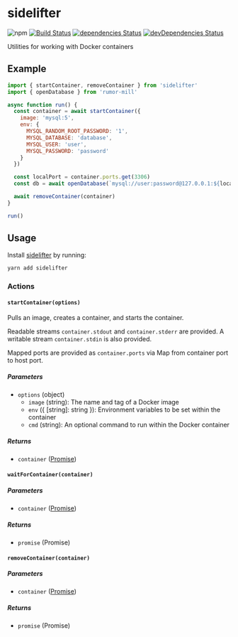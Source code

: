 # sidelifter
![npm](https://img.shields.io/npm/v/sidelifter.svg)
[![Build Status](https://travis-ci.org/splayd/sidelifter.svg?branch=master)](https://travis-ci.org/splayd/sidelifter)
[![dependencies Status](https://david-dm.org/splayd/sidelifter/status.svg)](https://david-dm.org/splayd/sidelifter)
[![devDependencies Status](https://david-dm.org/splayd/sidelifter/dev-status.svg)](https://david-dm.org/splayd/sidelifter?type=dev)

Utilities for working with Docker containers

## Example

```js
import { startContainer, removeContainer } from 'sidelifter'
import { openDatabase } from 'rumor-mill'

async function run() {
  const container = await startContainer({
    image: 'mysql:5',
    env: {
      MYSQL_RANDOM_ROOT_PASSWORD: '1',
      MYSQL_DATABASE: 'database',
      MYSQL_USER: 'user',
      MYSQL_PASSWORD: 'password'
    }
  })

  const localPort = container.ports.get(3306)
  const db = await openDatabase(`mysql://user:password@127.0.0.1:${localPort}/database`)

  await removeContainer(container)
}

run()
```

## Usage
Install [sidelifter](https://yarnpkg.com/en/package/sidelifter)
by running:

```sh
yarn add sidelifter
```

### Actions

#### `startContainer(options)`
Pulls an image, creates a container, and starts the container.

Readable streams `container.stdout` and `container.stderr` are provided. A
writable stream `container.stdin` is also provided.

Mapped ports are provided as `container.ports` via Map from container port to
host port.

##### Parameters
* `options` (object)
  * `image` (string): The name and tag of a Docker image
  * `env` ({ [string]: string }): Environment variables to be set within the
    container
  * `cmd` (string): An optional command to run within the Docker container

##### Returns
* `container` ([Promise<Container>](interface/container.js))

#### `waitForContainer(container)`

##### Parameters
* `container` ([Promise<Container>](interface/container.js))

##### Returns
* `promise` (Promise<void>)

#### `removeContainer(container)`

##### Parameters
* `container` ([Promise<Container>](interface/container.js))

##### Returns
* `promise` (Promise<void>)
